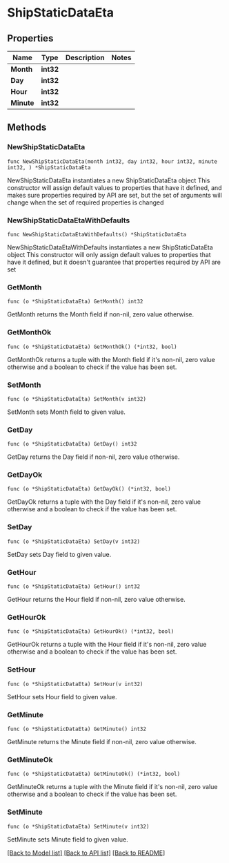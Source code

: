 # ShipStaticDataEta

## Properties

Name | Type | Description | Notes
------------ | ------------- | ------------- | -------------
**Month** | **int32** |  | 
**Day** | **int32** |  | 
**Hour** | **int32** |  | 
**Minute** | **int32** |  | 

## Methods

### NewShipStaticDataEta

`func NewShipStaticDataEta(month int32, day int32, hour int32, minute int32, ) *ShipStaticDataEta`

NewShipStaticDataEta instantiates a new ShipStaticDataEta object
This constructor will assign default values to properties that have it defined,
and makes sure properties required by API are set, but the set of arguments
will change when the set of required properties is changed

### NewShipStaticDataEtaWithDefaults

`func NewShipStaticDataEtaWithDefaults() *ShipStaticDataEta`

NewShipStaticDataEtaWithDefaults instantiates a new ShipStaticDataEta object
This constructor will only assign default values to properties that have it defined,
but it doesn't guarantee that properties required by API are set

### GetMonth

`func (o *ShipStaticDataEta) GetMonth() int32`

GetMonth returns the Month field if non-nil, zero value otherwise.

### GetMonthOk

`func (o *ShipStaticDataEta) GetMonthOk() (*int32, bool)`

GetMonthOk returns a tuple with the Month field if it's non-nil, zero value otherwise
and a boolean to check if the value has been set.

### SetMonth

`func (o *ShipStaticDataEta) SetMonth(v int32)`

SetMonth sets Month field to given value.


### GetDay

`func (o *ShipStaticDataEta) GetDay() int32`

GetDay returns the Day field if non-nil, zero value otherwise.

### GetDayOk

`func (o *ShipStaticDataEta) GetDayOk() (*int32, bool)`

GetDayOk returns a tuple with the Day field if it's non-nil, zero value otherwise
and a boolean to check if the value has been set.

### SetDay

`func (o *ShipStaticDataEta) SetDay(v int32)`

SetDay sets Day field to given value.


### GetHour

`func (o *ShipStaticDataEta) GetHour() int32`

GetHour returns the Hour field if non-nil, zero value otherwise.

### GetHourOk

`func (o *ShipStaticDataEta) GetHourOk() (*int32, bool)`

GetHourOk returns a tuple with the Hour field if it's non-nil, zero value otherwise
and a boolean to check if the value has been set.

### SetHour

`func (o *ShipStaticDataEta) SetHour(v int32)`

SetHour sets Hour field to given value.


### GetMinute

`func (o *ShipStaticDataEta) GetMinute() int32`

GetMinute returns the Minute field if non-nil, zero value otherwise.

### GetMinuteOk

`func (o *ShipStaticDataEta) GetMinuteOk() (*int32, bool)`

GetMinuteOk returns a tuple with the Minute field if it's non-nil, zero value otherwise
and a boolean to check if the value has been set.

### SetMinute

`func (o *ShipStaticDataEta) SetMinute(v int32)`

SetMinute sets Minute field to given value.



[[Back to Model list]](../README.md#documentation-for-models) [[Back to API list]](../README.md#documentation-for-api-endpoints) [[Back to README]](../README.md)


